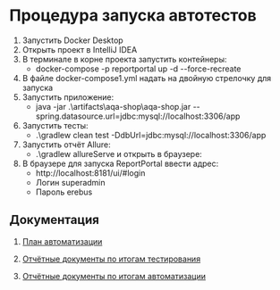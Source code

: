# Процедура запуска автотестов
1. Запустить Docker Desktop
2. Открыть проект в IntelliJ IDEA
3. В терминале в корне проекта запустить контейнеры:
   * docker-compose -p reportportal up -d --force-recreate
4. В файле docker-compose1.yml надать на двойную стрелочку для запуска
5. Запустить приложение: 
   * java -jar .\artifacts\aqa-shop\aqa-shop.jar --spring.datasource.url=jdbc:mysql://localhost:3306/app
6. Запустить тесты:
   * .\gradlew clean test -DdbUrl=jdbc:mysql://localhost:3306/app
7. Запустить отчёт Allure:
   * .\gradlew allureServe и открыть в браузере:
8. В браузере для запуска ReportPortal ввести адрес: 
   * http://localhost:8181/ui/#login
   * Логин superadmin
   * Пароль erebus


## Документация


1. [План автоматизации](docs/Plan.md)

2. [Отчётные документы по итогам тестирования](docs/Report.md)

3. [Отчётные документы по итогам автоматизации](docs/Summary.md)

